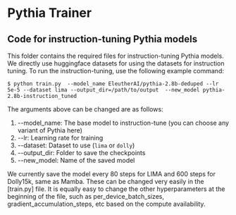 # Pythia Trainer
## Code for instruction-tuning Pythia models

This folder contains the required files for instruction-tuning Pythia models. We directly use huggingface datasets for using the datasets for instruction tuning. To run the instruction-tuning, use the following example command:
```
$ python train.py  --model_name EleutherAI/pythia-2.8b-deduped --lr 5e-5 --dataset lima --output_dir=/path/to/output  --new_model pythia-2.8b-instruction_tuned
```
The arguments above can be changed are as follows:

1. --model_name: The base model to instruction-tune (you can choose any variant of Pythia here)
2. --lr: Learning rate for training
3. --dataset: Dataset to use (`lima` or `dolly`)
4. --output_dir: Folder to save the checkpoints
5. --new_model: Name of the saved model

We currently save the model every 80 steps for LIMA and 600 steps for Dolly15k, same as Mamba. These can be changed very easily in the [train.py] file. It is equally easy to change the other hyperparameters at the beginning of the file, such as per_device_batch_sizes, gradient_accumulation_steps, etc based on the compute availability.
